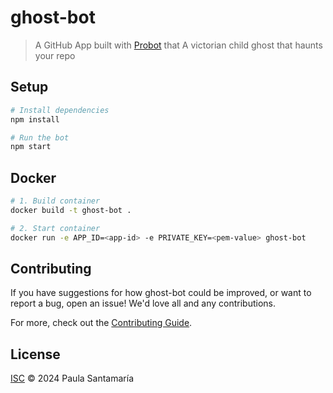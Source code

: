 # ghost-bot

> A GitHub App built with [Probot](https://github.com/probot/probot) that A victorian child ghost that haunts your repo

## Setup

```sh
# Install dependencies
npm install

# Run the bot
npm start
```

## Docker

```sh
# 1. Build container
docker build -t ghost-bot .

# 2. Start container
docker run -e APP_ID=<app-id> -e PRIVATE_KEY=<pem-value> ghost-bot
```

## Contributing

If you have suggestions for how ghost-bot could be improved, or want to report a bug, open an issue! We'd love all and any contributions.

For more, check out the [Contributing Guide](CONTRIBUTING.md).

## License

[ISC](LICENSE) © 2024 Paula Santamaría
